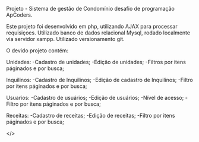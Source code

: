 Projeto - Sistema de gestão de Condomínio
desafio de programação ApCoders.

Este projeto foi desenvolvido em php, utilizando AJAX para processar requisiçoes. Utilizado banco de dados relacional Mysql, rodado localmente via servidor xampp. Utilizado versionamento git.

O devido projeto contém:

Unidades:
-Cadastro de unidades;
-Edição de unidades;
-Filtros por itens páginados e por busca;

Inquilinos:
-Cadastro de Inquilinos;
-Edição de cadastro de Inquilinos;
-Filtro por itens páginados e por busca;

Usuarios:
-Cadastro de usuários;
-Edição de usuários;
-Nível de acesso;
-Filtro por itens páginados e por busca;

Receitas:
-Cadastro de receitas;
-Edição de receitas;
-Filtro por itens páginados e por busca;

</>


